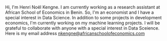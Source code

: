 Hi,
I'm Henri Noël Kengne. I am currently working as a research assistant at African School of Economics in Benin.
So, I'm an economist and I have a special interest in Data Science.
In addition to some projects in development economics, I'm currently working on my machine learning projects.
I will be grateful to collaborate with anyone with a special interest in Data Sceience.
Here is my email address nkengne@africanschoolofeconomics.com 
